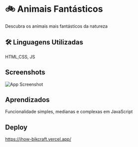 
# 🚲 Animais Fantásticos


Descubra os animais mais fantásticos da natureza


## 🛠 Linguagens Utilizadas
HTML,CSS, JS


## Screenshots

![App Screenshot](./imgs/print.PNG)


## Aprendizados

Funcionalidade simples, medianas e complexas em JavaScript

## Deploy

https://jhow-bikcraft.vercel.app/
